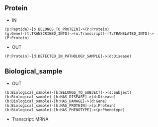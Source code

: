 ## Protein

- IN

```
(p:Peptide)-[b BELONGS_TO_PROTEIN]->(P:Protein)
(g:Gene)-[t:TRANSCRIBED_INTO]->(m:Transcript)-[T:TRANSLATED_INTO]->(P:Protein)
```

- OUT

```
(P:Protein)-[d:DETECTED_IN_PATHOLOGY_SAMPLE]->(d:Disease)
```

## Biological_sample

- OUT

```
(b:Biological_sample)-[b:BELONGS_TO_SUBJECT]->(s:Subject)
(b:Biological_sample)-[h:HAS_DISEASE]->(d:Disease)
(b:Biological_sample)-[h:HAS_DAMAGE]->(d:Gene)
(b:Biological_sample)-[h:HAS_PROTEIN]->(p:Protein)
(b:Biological_sample)-[h:HAS_PHENOTYPE]->(p:Phenotype)
```

- Transcript: MRNA
